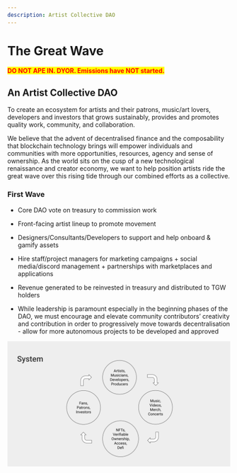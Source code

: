 ```yaml
---
description: Artist Collective DAO
---
```


# The Great Wave

<mark style="color:red;">**DO NOT APE IN. DYOR. Emissions have NOT started.**</mark>

## An Artist Collective DAO

To create an ecosystem for artists and their patrons, music/art lovers, developers and investors that grows sustainably, provides and promotes quality work, community, and collaboration.

We believe that the advent of decentralised finance and the composability that blockchain technology brings will empower individuals and communities with more opportunities, resources, agency and sense of ownership. As the world sits on the cusp of a new technological renaissance and creator economy, we want to help position artists ride the great wave over this rising tide through our combined efforts as a collective.  

### First Wave

* Core DAO vote on treasury to commission work

* Front-facing artist lineup to promote movement

* Designers/Consultants/Developers to support and help onboard & gamify assets

* Hire staff/project managers for marketing campaigns + social media/discord management + partnerships with marketplaces and applications

* Revenue generated to be reinvested in treasury and distributed to TGW holders

* While leadership is paramount especially in the beginning phases of the DAO, we must encourage and elevate community contributors’ creativity and contribution in order to progressively move towards decentralisation - allow for more autonomous projects to be developed and approved

![The Great Wave Flow Cycle](https://raw.githubusercontent.com/acryptos/docs-thegreatwave/35538f31da01b8a14dee976072a989a1765575ef/img/TGW-flowcycle.svg)
